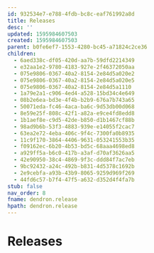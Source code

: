 ```yaml
---
id: 932534e7-e788-4fdb-bc8c-eaf761992a8d
title: Releases
desc: ''
updated: 1595984607503
created: 1595984607503
parent: b0fe6ef7-1553-4280-bc45-a71824c2ce36
children:
  - 6aed338c-df05-420d-aa7b-59dfd2214349
  - e32aa1e2-9780-4183-927e-2f46372050aa
  - 075e9806-0367-40a2-8154-2e84d5a020e2
  - 075e9806-0367-40a2-8154-2e84d5a020e5
  - 075e9806-0367-40a2-8154-2e84d5a1110
  - 1a79e2a1-c906-4ed4-a528-15bd34c4e649
  - 08b2e6ea-bd3e-4f4b-b2b9-676a7b743a65
  - 50071eda-fc46-4aca-ba6c-9d53db00d068
  - 8e59e25f-808c-42f1-a82a-e9ce4fd8edd8
  - 1b1aef8e-c9d5-42de-b850-d1b1467cf88b
  - 98ad9b6b-53f3-4883-939e-e14055f2cac7
  - 63ea2e72-4eba-406c-9f4c-7300fa0b8935
  - 11c9f170-3864-4406-9631-053241553b35
  - f09162ec-6b20-4b53-bd5c-68aaa4698ed8
  - a929ff5a-b6c0-417b-a3af-d70af3626aa5
  - 42e90950-38c4-4869-9f3c-ddd84f7ac7eb
  - 9bc92432-a24c-492b-b831-4d5378c1692b
  - 2e9cebfa-a93b-43b9-8065-9259d969f269
  - 44fd6c57-b7f4-47f5-a632-d352d4f4fa7b
stub: false
nav_order: 8
fname: dendron.release
hpath: dendron.release
---
```

# Releases

